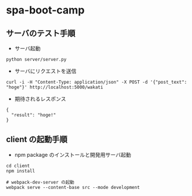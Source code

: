 # spa-boot-camp

## サーバのテスト手順

- サーバ起動

```
python server/server.py
```

- サーバにリクエストを送信

```
curl -i -H "Content-Type: application/json" -X POST -d '{"post_text": "hoge"}' http://localhost:5000/wakati
```

- 期待されるレスポンス

```
{
  "result": "hoge!"
}
```

## client の起動手順

- npm package のインストールと開発用サーバ起動

```shell-session
cd client
npm install

# webpack-dev-server の起動
webpack serve --content-base src --mode development
```


